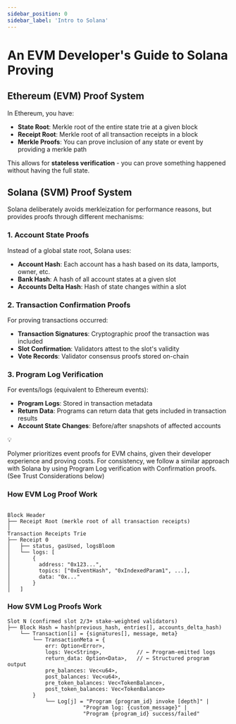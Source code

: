 ```yaml
---
sidebar_position: 0
sidebar_label: 'Intro to Solana'
---
```


# An EVM Developer's Guide to Solana Proving

## Ethereum (EVM) Proof System

In Ethereum, you have:

- **State Root**: Merkle root of the entire state trie at a given block
- **Receipt Root**: Merkle root of all transaction receipts in a block
- **Merkle Proofs**: You can prove inclusion of any state or event by providing a merkle path

This allows for **stateless verification** - you can prove something happened without having the full state.

## Solana (SVM) Proof System

Solana deliberately avoids merkleization for performance reasons, but provides proofs through different mechanisms:

### 1. **Account State Proofs**

Instead of a global state root, Solana uses:

- **Account Hash**: Each account has a hash based on its data, lamports, owner, etc.
- **Bank Hash**: A hash of all account states at a given slot
- **Accounts Delta Hash**: Hash of state changes within a slot

### 2. **Transaction Confirmation Proofs**

For proving transactions occurred:

- **Transaction Signatures**: Cryptographic proof the transaction was included
- **Slot Confirmation**: Validators attest to the slot's validity
- **Vote Records**: Validator consensus proofs stored on-chain

### 3. **Program Log Verification**

For events/logs (equivalent to Ethereum events):

- **Program Logs**: Stored in transaction metadata
- **Return Data**: Programs can return data that gets included in transaction results
- **Account State Changes**: Before/after snapshots of affected accounts

<aside>
💡

Polymer prioritizes event proofs for EVM chains, given their developer experience and proving costs. For consistency, we follow a similar approach with Solana by using Program Log verification with Confirmation proofs. (See Trust Considerations below)

</aside>

### How EVM Log Proof Work

```

Block Header
├── Receipt Root (merkle root of all transaction receipts)
│
Transaction Receipts Trie
├── Receipt 0
│   ├── status, gasUsed, logsBloom
│   └── logs: [
│       {
│         address: "0x123...",
│         topics: ["0xEventHash", "0xIndexedParam1", ...],
│         data: "0x..."
│       }
│   ]
```

### How SVM Log Proofs Work

```
Slot N (confirmed slot 2/3+ stake-weighted validators)
├── Block Hash = hash(previous_hash, entries[], accounts_delta_hash)
    └── Transaction[i] = {signatures[], message, meta}
        └── TransactionMeta = {
            err: Option<Error>,
            logs: Vec<String>,           // ← Program-emitted logs
            return_data: Option<Data>,   // ← Structured program output
            pre_balances: Vec<u64>,
            post_balances: Vec<u64>,
            pre_token_balances: Vec<TokenBalance>,
            post_token_balances: Vec<TokenBalance>
        }
            └── Log[j] = "Program {program_id} invoke [depth]" |
                        "Program log: {custom_message}" |
                        "Program {program_id} success/failed"
```

